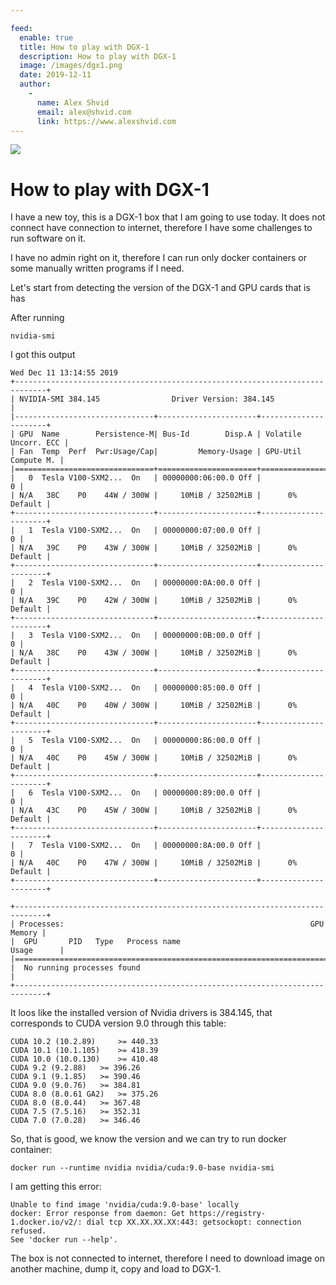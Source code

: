 ```yaml
---

feed:
  enable: true
  title: How to play with DGX-1
  description: How to play with DGX-1
  image: /images/dgx1.png
  date: 2019-12-11
  author:
    -
      name: Alex Shvid
      email: alex@shvid.com
      link: https://www.alexshvid.com
---
```


![](/images/dgx1.png)

# How to play with DGX-1

I have a new toy, this is a DGX-1 box that I am going to use today.
It does not connect have connection to internet, therefore I have some challenges to run software on it.

I have no admin right on it, therefore I can run only docker containers or some manually written programs if I need.

Let's start from detecting the version of the DGX-1 and GPU cards that is has

After running

```
nvidia-smi
```

I got this output

```
Wed Dec 11 13:14:55 2019       
+-----------------------------------------------------------------------------+
| NVIDIA-SMI 384.145                Driver Version: 384.145                   |
|-------------------------------+----------------------+----------------------+
| GPU  Name        Persistence-M| Bus-Id        Disp.A | Volatile Uncorr. ECC |
| Fan  Temp  Perf  Pwr:Usage/Cap|         Memory-Usage | GPU-Util  Compute M. |
|===============================+======================+======================|
|   0  Tesla V100-SXM2...  On   | 00000000:06:00.0 Off |                    0 |
| N/A   38C    P0    44W / 300W |     10MiB / 32502MiB |      0%      Default |
+-------------------------------+----------------------+----------------------+
|   1  Tesla V100-SXM2...  On   | 00000000:07:00.0 Off |                    0 |
| N/A   39C    P0    43W / 300W |     10MiB / 32502MiB |      0%      Default |
+-------------------------------+----------------------+----------------------+
|   2  Tesla V100-SXM2...  On   | 00000000:0A:00.0 Off |                    0 |
| N/A   39C    P0    42W / 300W |     10MiB / 32502MiB |      0%      Default |
+-------------------------------+----------------------+----------------------+
|   3  Tesla V100-SXM2...  On   | 00000000:0B:00.0 Off |                    0 |
| N/A   38C    P0    43W / 300W |     10MiB / 32502MiB |      0%      Default |
+-------------------------------+----------------------+----------------------+
|   4  Tesla V100-SXM2...  On   | 00000000:85:00.0 Off |                    0 |
| N/A   40C    P0    40W / 300W |     10MiB / 32502MiB |      0%      Default |
+-------------------------------+----------------------+----------------------+
|   5  Tesla V100-SXM2...  On   | 00000000:86:00.0 Off |                    0 |
| N/A   40C    P0    45W / 300W |     10MiB / 32502MiB |      0%      Default |
+-------------------------------+----------------------+----------------------+
|   6  Tesla V100-SXM2...  On   | 00000000:89:00.0 Off |                    0 |
| N/A   43C    P0    45W / 300W |     10MiB / 32502MiB |      0%      Default |
+-------------------------------+----------------------+----------------------+
|   7  Tesla V100-SXM2...  On   | 00000000:8A:00.0 Off |                    0 |
| N/A   40C    P0    47W / 300W |     10MiB / 32502MiB |      0%      Default |
+-------------------------------+----------------------+----------------------+
                                                                               
+-----------------------------------------------------------------------------+
| Processes:                                                       GPU Memory |
|  GPU       PID   Type   Process name                             Usage      |
|=============================================================================|
|  No running processes found                                                 |
+-----------------------------------------------------------------------------+
```

It loos like the installed version of Nvidia drivers is 384.145, that corresponds to CUDA version 9.0 through this table:

```
CUDA 10.2 (10.2.89) 	>= 440.33
CUDA 10.1 (10.1.105) 	>= 418.39
CUDA 10.0 (10.0.130) 	>= 410.48
CUDA 9.2 (9.2.88) 	>= 396.26
CUDA 9.1 (9.1.85) 	>= 390.46
CUDA 9.0 (9.0.76) 	>= 384.81
CUDA 8.0 (8.0.61 GA2) 	>= 375.26
CUDA 8.0 (8.0.44) 	>= 367.48
CUDA 7.5 (7.5.16) 	>= 352.31
CUDA 7.0 (7.0.28) 	>= 346.46
```

So, that is good, we know the version and we can try to run docker container:

```
docker run --runtime nvidia nvidia/cuda:9.0-base nvidia-smi
```

I am getting this error:

```
Unable to find image 'nvidia/cuda:9.0-base' locally
docker: Error response from daemon: Get https://registry-1.docker.io/v2/: dial tcp XX.XX.XX.XX:443: getsockopt: connection refused.
See 'docker run --help'.
```

The box is not connected to internet, therefore I need to download image on another machine, dump it, copy and load to DGX-1.






